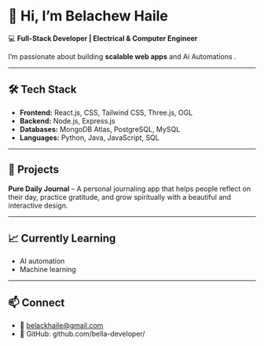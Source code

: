 # 👋 Hi, I’m Belachew Haile

💻 **Full-Stack Developer | Electrical & Computer Engineer**  

I’m passionate about building **scalable web apps** and Ai Automations .  

---

## 🛠 Tech Stack  
- **Frontend:** React.js, CSS, Tailwind CSS, Three.js, OGL  
- **Backend:** Node.js, Express.js  
- **Databases:** MongoDB Atlas, PostgreSQL, MySQL  
- **Languages:** Python, Java, JavaScript, SQL  

---

## 🚀 Projects  
**Pure Daily Journal** – A personal journaling app that helps people reflect on their day, practice gratitude, and grow spiritually with a beautiful and interactive design.  
  

---

## 📈 Currently Learning  
- AI automation
-  Machine learning


---

## 📫 Connect  
- 📧 belackhaile@gmail.com  
- 🐙 GitHub:  github.com/bella-developer/


<!--
**bella-developer/bella-developer** is a ✨ _special_ ✨ repository because its `README.md` (this file) appears on your GitHub profile.

Here are some ideas to get you started:

- 🔭 I’m currently working on ...
- 🌱 I’m currently learning ...
- 👯 I’m looking to collaborate on ...
- 🤔 I’m looking for help with ...
- 💬 Ask me about ...
- 📫 How to reach me: ...
- 😄 Pronouns: ...
- ⚡ Fun fact: ...
-->
